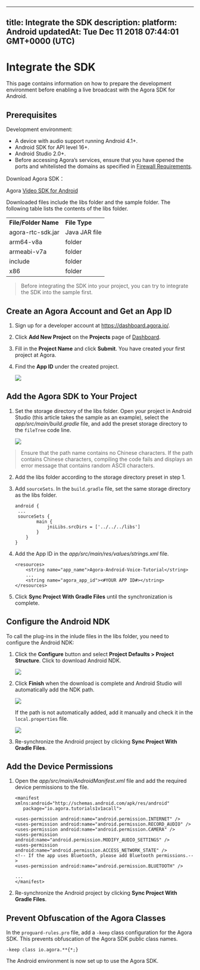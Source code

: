 
---
title: Integrate the SDK
description: 
platform: Android
updatedAt: Tue Dec 11 2018 07:44:01 GMT+0000 (UTC)
---
# Integrate the SDK
This page contains information on how to prepare the development environment before enabling a live broadcast with the Agora SDK for Android.

## Prerequisites

Development environment:

- A device with audio support running Android 4.1+.
- Android SDK for API level 16+.
- Android Studio 2.0+.
- Before accessing Agora’s services, ensure that you have opened the ports and whitelisted the domains as specified in [Firewall Requirements](../../en/Agora%20Platform/firewall.md).

Download Agora SDK：

Agora [Video SDK for Android](https://docs.agora.io/en/Agora%20Platform/downloads)

Downloaded files include the libs folder and the sample folder. The following table lists the contents of the libs folder.

<table>
<colgroup>
<col/>
<col/>
</colgroup>
<tbody>
<tr><td><strong>File/Folder Name</strong></td>
<td><strong>File Type</strong></td>
</tr>
<tr><td>agora-rtc-sdk.jar</td>
<td>Java JAR file</td>
</tr>
<tr><td>arm64-v8a</td>
<td>folder</td>
</tr>
<tr><td>armeabi-v7a</td>
<td>folder</td>
</tr>
<tr><td>include</td>
<td>folder</td>
</tr>
<tr><td>x86</td>
<td>folder</td>
</tr>
</tbody>
</table></strong></td>

> Before integrating the SDK into your project, you can try to integrate the SDK into the sample first.



## Create an Agora Account and Get an App ID

1. Sign up for a developer account at <https://dashboard.agora.io/>.

2.  Click **Add New Project** on the **Projects** page of [Dashboard](https://dashboard.agora.io/).

3. Fill in the **Project Name** and click **Submit**. You have created your first project at Agora.

4.  Find the **App ID** under the created project.

    ![](https://web-cdn.agora.io/docs-files/1543388532968)

## Add the Agora SDK to Your Project

1. Set the storage directory of the libs folder. Open your project in Android Studio (this article takes the sample  as an example), select the *app/src/main/build.gradle* file, and add the preset storage directory to the `fileTree` code line.

   ![](https://web-cdn.agora.io/docs-files/1543388550043)

> Ensure that the path name contains no Chinese characters. If the path contains Chinese characters, compiling the code fails and displays an error message that contains random ASCII characters.

2. Add the libs folder according to the storage directory preset in step 1.

3. Add `sourceSets`. In the `build.gradle` file, set the same storage directory as the libs folder.

    ```
    android {
     ...
     sourceSets {
            main {
                jniLibs.srcDirs = ['../../../libs']
            }
        }
    }
    ```

4.  Add the App ID in the *app/src/main/res/values/strings.xml* file.

    ```
    <resources>
        <string name="app_name">Agora-Android-Voice-Tutorial</string>
        ...
        <string name="agora_app_id"><#YOUR APP ID#></string>
    </resources>
    ```

5. Click **Sync Project With Gradle Files** until the synchronization is complete.


## Configure the Android NDK

To call the plug-ins in the inlude files in the libs folder, you need to configure the Android NDK: 


1. Click the **Configure** button and select **Project Defaults \> Project Structure**. Click to download Android NDK.
   
	 ![](https://web-cdn.agora.io/docs-files/1543388575943)

2. Click **Finish** when the download is complete and Android Studio will automatically add the NDK path.
   
	 ![](https://web-cdn.agora.io/docs-files/1543388586395)
   
	 If the path is not automatically added, add it manually and check it in the `local.properties` file.
   
	 ![](https://web-cdn.agora.io/docs-files/1543388615750)
	 
3. Re-synchronize the Android project by clicking **Sync Project With Gradle Files**.


## Add the Device Permissions

1. Open the *app/src/main/AndroidManifest.xml* file and add the required device permissions to the file.

    ```
    <manifest xmlns:android="http://schemas.android.com/apk/res/android"
       package="io.agora.tutorials1v1acall">
    
    <uses-permission android:name="android.permission.INTERNET" />
    <uses-permission android:name="android.permission.RECORD_AUDIO" />
    <uses-permission android:name="android.permission.CAMERA" />
    <uses-permission android:name="android.permission.MODIFY_AUDIO_SETTINGS" />
    <uses-permission android:name="android.permission.ACCESS_NETWORK_STATE" />
    <!-- If the app uses Bluetooth, please add Bluetooth permissions.-->
    <uses-permission android:name="android.permission.BLUETOOTH" />
    
    ...
    </manifest>
    ```

2. Re-synchronize the Android project by clicking **Sync Project With Gradle Files**.



## Prevent Obfuscation of the Agora Classes

In the `proguard-rules.pro` file, add a `-keep` class configuration for the Agora SDK. This prevents obfuscation of the Agora SDK public class names.

```
-keep class io.agora.**{*;}
```

The Android environment is now set up to use the Agora SDK.
